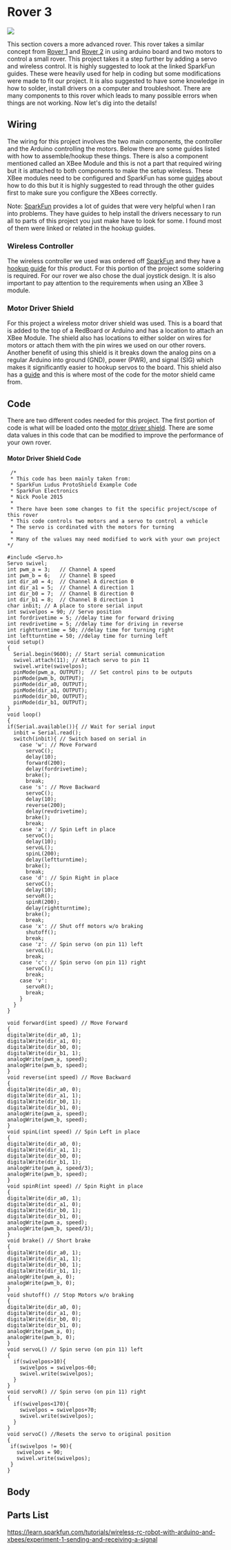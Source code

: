# Rover 3

![](../Rover_Images/Rover_3.jpg)

This section covers a more advanced rover. This rover takes a similar concept from [Rover 1](../P3-Rover-1) and [Rover 2](../P3-Rover-2) in using arduino board and two motors to control a small rover. This project takes it a step further by adding a servo and wireless control. It is highly suggested to look at the linked SparkFun guides. These were heavily used for help in coding but some modifications were made to fit our project. It is also suggested to have some knowledge in how to solder, install drivers on a computer and troubleshoot. There are many components to this rover which leads to many possible errors when things are not working. Now let's dig into the details!

## Wiring

The wiring for this project involves the two main components, the controller and the Arduino controlling the motors. Below there are some guides listed with how to assemble/hookup these things. There is also a component mentioned called an XBee Module and this is not a part that required wiring but it is attached to both components to make the setup wireless. These XBee modules need to be configured and SparkFun has some [guides](https://learn.sparkfun.com/tutorials/exploring-xbees-and-xctu?_ga=2.60464681.545162938.1581579323-794898768.1581579323) about how to do this but it is highly suggested to read through the other guides first to make sure you configure the XBees correctly.

Note: [SparkFun](https://www.sparkfun.com/) provides a lot of guides that were very helpful when I ran into problems. They have guides to help install the drivers necessary to run all to parts of this project you just make have to look for some. I found most of them were linked or related in the hookup guides. 

### Wireless Controller

The wireless controller we used was ordered off [SparkFun](https://www.sparkfun.com/) and they have a [hookup guide](https://learn.sparkfun.com/tutorials/wireless-joystick-hookup-guide) for this product. For this portion of the project some soldering is required. For our rover we also chose the dual joystick design. It is also important to pay attention to the requirements when using an XBee 3 module.

### Motor Driver Shield

For this project a wireless motor driver shield was used. This is a board that is added to the top of a RedBoard or Arduino and has a location to attach an XBee Module. The shield also has locations to either solder on wires for motors or attach them with the pin wires we used on our other rovers. Another benefit of using this shield is it breaks down the analog pins on a regular Arduino into ground (GND), power (PWR), and signal (SIG) which makes it significantly easier to hookup servos to the board. This shield also has a [guide](https://learn.sparkfun.com/tutorials/wireless-motor-driver-shield-hookup-guide?_ga=2.58641130.1360432469.1581004979-1999190486.1581004979) and this is where most of the code for the motor shield came from.

## Code

There are two different codes needed for this project. The first portion of code is what will be loaded onto the [motor driver shield](./motordriver.ino/motordriver.ino). There are some data values in this code that can be modified to improve the performance of your own rover.

#### Motor Driver Shield Code
```
 /*
 * This code has been mainly taken from:
 * SparkFun Ludus ProtoShield Example Code
 * SparkFun Electronics
 * Nick Poole 2015
 * 
 * There have been some changes to fit the specific project/scope of this rover
 * This code controls two motors and a servo to control a vehicle
 * The servo is cordinated with the motors for turning
 * 
 * Many of the values may need modified to work with your own project
*/

#include <Servo.h> 
Servo swivel;
int pwm_a = 3;   // Channel A speed
int pwm_b = 6;   // Channel B speed
int dir_a0 = 4;  // Channel A direction 0
int dir_a1 = 5;  // Channel A direction 1
int dir_b0 = 7;  // Channel B direction 0
int dir_b1 = 8;  // Channel B direction 1
char inbit; // A place to store serial input
int swivelpos = 90; // Servo position
int fordrivetime = 5; //delay time for forward driving
int revdrivetime = 5; //delay time for driving in reverse
int rightturntime = 50; //delay time for turning right
int leftturntime = 50; //delay time for turning left
void setup()
{
  Serial.begin(9600); // Start serial communication
  swivel.attach(11); // Attach servo to pin 11
  swivel.write(swivelpos); 
  pinMode(pwm_a, OUTPUT);  // Set control pins to be outputs
  pinMode(pwm_b, OUTPUT);
  pinMode(dir_a0, OUTPUT);
  pinMode(dir_a1, OUTPUT);
  pinMode(dir_b0, OUTPUT);
  pinMode(dir_b1, OUTPUT);
}
void loop()
{ 
if(Serial.available()){ // Wait for serial input
  inbit = Serial.read();
  switch(inbit){ // Switch based on serial in
    case 'w': // Move Forward
      servoC();
      delay(10);
      forward(200);
      delay(fordrivetime);
      brake();
      break;
    case 's': // Move Backward
      servoC();
      delay(10);
      reverse(200);
      delay(revdrivetime);
      brake();
      break;
    case 'a': // Spin Left in place
      servoC();
      delay(10);
      servoL();
      spinL(200);
      delay(leftturntime);
      brake();
      break;
    case 'd': // Spin Right in place
      servoC();
      delay(10);
      servoR();
      spinR(200);
      delay(rightturntime);
      brake();
      break;
    case 'x': // Shut off motors w/o braking
      shutoff();
      break;
    case 'z': // Spin servo (on pin 11) left
      servoL();
      break;
    case 'c': // Spin servo (on pin 11) right
      servoC();
      break;
    case 'v':
      servoR();
      break;
    }
  }  
}

void forward(int speed) // Move Forward
{ 
digitalWrite(dir_a0, 1);
digitalWrite(dir_a1, 0);
digitalWrite(dir_b0, 0);
digitalWrite(dir_b1, 1);
analogWrite(pwm_a, speed); 
analogWrite(pwm_b, speed); 
}
void reverse(int speed) // Move Backward 
{
digitalWrite(dir_a0, 0);
digitalWrite(dir_a1, 1);
digitalWrite(dir_b0, 1);
digitalWrite(dir_b1, 0);
analogWrite(pwm_a, speed); 
analogWrite(pwm_b, speed); 
}
void spinL(int speed) // Spin Left in place
{ 
digitalWrite(dir_a0, 0);
digitalWrite(dir_a1, 1);
digitalWrite(dir_b0, 0);
digitalWrite(dir_b1, 1);
analogWrite(pwm_a, speed/3); 
analogWrite(pwm_b, speed); 
}
void spinR(int speed) // Spin Right in place
{ 
digitalWrite(dir_a0, 1);
digitalWrite(dir_a1, 0);
digitalWrite(dir_b0, 1);
digitalWrite(dir_b1, 0);
analogWrite(pwm_a, speed); 
analogWrite(pwm_b, speed/3);
}
void brake() // Short brake
{ 
digitalWrite(dir_a0, 1);
digitalWrite(dir_a1, 1);
digitalWrite(dir_b0, 1);
digitalWrite(dir_b1, 1);
analogWrite(pwm_a, 0); 
analogWrite(pwm_b, 0);
}
void shutoff() // Stop Motors w/o braking
{ 
digitalWrite(dir_a0, 0);
digitalWrite(dir_a1, 0);
digitalWrite(dir_b0, 0);
digitalWrite(dir_b1, 0);
analogWrite(pwm_a, 0); 
analogWrite(pwm_b, 0);
}
void servoL() // Spin servo (on pin 11) left 
{
  if(swivelpos>10){
    swivelpos = swivelpos-60;
    swivel.write(swivelpos);
  }
}
void servoR() // Spin servo (on pin 11) right
{
  if(swivelpos<170){
    swivelpos = swivelpos+70;
    swivel.write(swivelpos);
  }
}
void servoC() //Resets the servo to original position
{
 if(swivelpos != 90){
   swivelpos = 90;
   swivel.write(swivelpos);
 }
}
```


## Body

## Parts List



https://learn.sparkfun.com/tutorials/wireless-rc-robot-with-arduino-and-xbees/experiment-1-sending-and-receiving-a-signal
